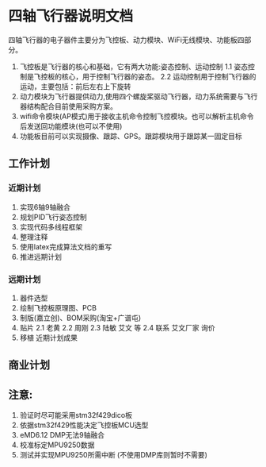 # 四轴飞行器说明文档
四轴飞行器的电子器件主要分为飞控板、动力模块、WiFi无线模块、功能板四部分。
1. 飞控板是飞行器的核心和基础，它有两大功能:姿态控制、运动控制
   1.1 姿态控制是飞控板的核心，用于控制飞行器的姿态。
   2.2 运动控制用于控制飞行器的运动，主要包括：前后左右上下旋转
2. 动力模块为飞行器提供动力,使用四个螺旋桨驱动飞行器，动力系统需要与飞行器结构配合目前使用采购方案。 
3. wifi命令模块\(AP模式\)用于接收主机命令控制飞控模块。也可以解析主机命令后发送回功能模块\(也可以不使用\)
4. 功能板目前可以实现摄像、跟踪、GPS。跟踪模块用于跟踪某一固定目标

## 工作计划
### 近期计划
1. 实现6轴9轴融合
2. 规划PID飞行姿态控制
3. 实现代码多线程框架
4. 整理注释
5. 使用latex完成算法文档的重写
6. 推进远期计划

### 远期计划
1. 器件选型
2. 绘制飞控板原理图、PCB
3. 制版\(嘉立创\)、BOM采购\(淘宝\+广谱屯\)
4. 贴片
   2.1 老黄
   2.2 周刚
   2.3 陆敏 艾文 等
   2.4 联系 艾文厂家 询价
5. 移植 近期计划成果

## 商业计划

## 注意:
1. 验证时尽可能采用stm32f429dico板
2. 依据stm32f429性能决定飞控板MCU选型
3. eMD6.12 DMP无法9轴融合
4. 校准标定MPU9250数据
5. 测试并实现MPU9250所需中断 (不使用DMP库则暂时不需要)

